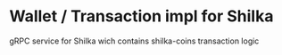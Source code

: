 # Wallet / Transaction impl for Shilka 

gRPC service for Shilka wich contains shilka-coins transaction logic

